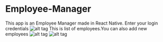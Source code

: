 # Employee-Manager
This app is an Employee Manager made in React Native.
Enter your login credentials
![alt tag](https://image.ibb.co/ePaG7S/1.jpg "Enter your login credentials")
This is list of employees.You can also add new employees
![alt tag](https://image.ibb.co/bHrZu7/2.jpg "This is list of employees.You can also add new employees")
![alt tag](https://image.ibb.co/cS4Xgn/3.jpg "Shows the details of an employee while gining the option to edit his/her Name,phone number and shift.The admin can also Text the employee their schedule or dare I say it fire them.")



